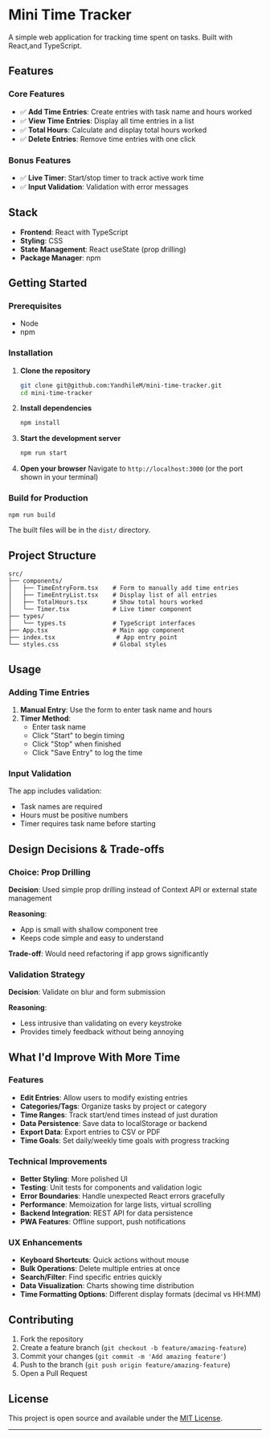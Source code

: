 # Mini Time Tracker

A simple web application for tracking time spent on tasks. Built with React,and TypeScript.

## Features

### Core Features
- ✅ **Add Time Entries**: Create entries with task name and hours worked
- ✅ **View Time Entries**: Display all time entries in a list
- ✅ **Total Hours**: Calculate and display total hours worked
- ✅ **Delete Entries**: Remove time entries with one click

### Bonus Features
- ✅ **Live Timer**: Start/stop timer to track active work time
- ✅ **Input Validation**: Validation with error messages

## Stack

- **Frontend**: React  with TypeScript
- **Styling**: CSS
- **State Management**: React useState (prop drilling)
- **Package Manager**: npm

## Getting Started

### Prerequisites
- Node
- npm

### Installation

1. **Clone the repository**
   ```bash
   git clone git@github.com:YandhileM/mini-time-tracker.git
   cd mini-time-tracker
   ```

2. **Install dependencies**
   ```bash
   npm install
   ```

3. **Start the development server**
   ```bash
   npm run start
   ```

4. **Open your browser**
   Navigate to `http://localhost:3000` (or the port shown in your terminal)

### Build for Production

```bash
npm run build
```

The built files will be in the `dist/` directory.

## Project Structure

```
src/
├── components/
│   ├── TimeEntryForm.tsx    # Form to manually add time entries
│   ├── TimeEntryList.tsx    # Display list of all entries
│   ├── TotalHours.tsx       # Show total hours worked
│   └── Timer.tsx            # Live timer component
├── types/
│   └── types.ts             # TypeScript interfaces
├── App.tsx                  # Main app component
├── index.tsx                 # App entry point
└── styles.css               # Global styles
```

## Usage

### Adding Time Entries
1. **Manual Entry**: Use the form to enter task name and hours
2. **Timer Method**: 
   - Enter task name
   - Click "Start" to begin timing
   - Click "Stop" when finished
   - Click "Save Entry" to log the time

### Input Validation
The app includes validation:
- Task names are required
- Hours must be positive numbers
- Timer requires task name before starting

## Design Decisions & Trade-offs

### Choice: Prop Drilling
**Decision**: Used simple prop drilling instead of Context API or external state management

**Reasoning**:
- App is small with shallow component tree
- Keeps code simple and easy to understand

**Trade-off**: Would need refactoring if app grows significantly

### Validation Strategy
**Decision**: Validate on blur and form submission

**Reasoning**:
- Less intrusive than validating on every keystroke
- Provides timely feedback without being annoying

## What I'd Improve With More Time

### Features
- **Edit Entries**: Allow users to modify existing entries
- **Categories/Tags**: Organize tasks by project or category
- **Time Ranges**: Track start/end times instead of just duration
- **Data Persistence**: Save data to localStorage or backend
- **Export Data**: Export entries to CSV or PDF
- **Time Goals**: Set daily/weekly time goals with progress tracking

### Technical Improvements
- **Better Styling**: More polished UI
- **Testing**: Unit tests for components and validation logic
- **Error Boundaries**: Handle unexpected React errors gracefully
- **Performance**: Memoization for large lists, virtual scrolling
- **Backend Integration**: REST API for data persistence
- **PWA Features**: Offline support, push notifications

### UX Enhancements
- **Keyboard Shortcuts**: Quick actions without mouse
- **Bulk Operations**: Delete multiple entries at once
- **Search/Filter**: Find specific entries quickly
- **Data Visualization**: Charts showing time distribution
- **Time Formatting Options**: Different display formats (decimal vs HH:MM)

## Contributing

1. Fork the repository
2. Create a feature branch (`git checkout -b feature/amazing-feature`)
3. Commit your changes (`git commit -m 'Add amazing feature'`)
4. Push to the branch (`git push origin feature/amazing-feature`)
5. Open a Pull Request

## License

This project is open source and available under the [MIT License](LICENSE).

---
